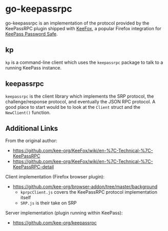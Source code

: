 go-keepassrpc
=============

go-keepassrpc is an implementation of the protocol provided by the KeePassRPC
plugin shipped with [KeeFox](http://keefox.org), a popular Firefox integration
for [KeePass Password Safe](http://keepass.info).

kp
--

`kp` is a command-line client which uses the `keepassrpc` package to talk to
a running KeePass instance.

keepassrpc
----------

`keepassrpc` is the client library which implements the SRP protocol, the
challenge/response protocol, and eventually the JSON RPC protocol. A good
place to start would be to look at the `Client` struct and the `NewClient()`
function.

Additional Links
----------------

From the original author:
* https://github.com/kee-org/KeeFox/wiki/en-%7C-Technical-%7C-KeePassRPC
* https://github.com/kee-org/KeeFox/wiki/en-%7C-Technical-%7C-KeePassRPC-detail

Client implementation (Firefox browser plugin):
* https://github.com/kee-org/browser-addon/tree/master/background
  * `kprpcClient.js` covers the KeePassRPC protocol implementation itself
  * `SRP.js` is their take on SRP

Server implementation (plugin running within KeePass):
* https://github.com/kee-org/keepassrpc
